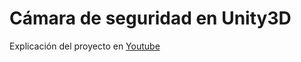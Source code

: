 # Cámara de seguridad en Unity3D

Explicación del proyecto en [Youtube](https://www.youtube.com/watch?v=mK8m8A82F28)
